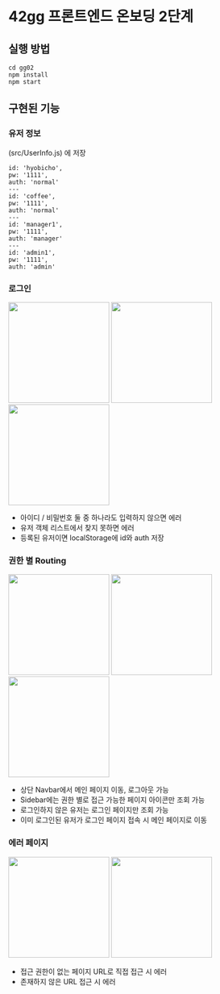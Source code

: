 # 42gg 프론트엔드 온보딩 2단계

## 실행 방법

```
cd gg02
npm install
npm start
```

## 구현된 기능

### 유저 정보
(src/UserInfo.js) 에 저장
```
id: 'hyobicho',
pw: '1111',
auth: 'normal'
---
id: 'coffee',
pw: '1111',
auth: 'normal'
---
id: 'manager1',
pw: '1111',
auth: 'manager'
---
id: 'admin1',
pw: '1111',
auth: 'admin'
```

### 로그인
<img src="https://github.com/42organization/42gg-onboarding-fe-02/assets/105159293/4b5272a2-5023-49ba-9249-fd6a12ddc49f" width="200"/>
<img src="https://github.com/42organization/42gg-onboarding-fe-02/assets/105159293/8fb27c7f-b7bd-4bf3-ae28-2445874eec50" width="200"/>
<img src="https://github.com/42organization/42gg-onboarding-fe-02/assets/105159293/6411553f-e165-43d3-a7d4-2edee685d3b2" width="200"/>

- 아이디 / 비밀번호 둘 중 하나라도 입력하지 않으면 에러
- 유저 객체 리스트에서 찾지 못하면 에러
- 등록된 유저이면 localStorage에 id와 auth 저장

### 권한 별 Routing
<img src="https://github.com/42organization/42gg-onboarding-fe-02/assets/105159293/a7a70940-1291-4b64-b502-749568209217" width="200" />
<img src="https://github.com/42organization/42gg-onboarding-fe-02/assets/105159293/4ea53fe9-0d7f-47eb-9f71-444f5c0d8687" width="200" />
<img src="https://github.com/42organization/42gg-onboarding-fe-02/assets/105159293/28a689d0-70eb-45fc-a5c7-d53c4fe0efe9" width="200" />

- 상단 Navbar에서 메인 페이지 이동, 로그아웃 가능
- Sidebar에는 권한 별로 접근 가능한 페이지 아이콘만 조회 가능
- 로그인하지 않은 유저는 로그인 페이지만 조회 가능
- 이미 로그인된 유저가 로그인 페이지 접속 시 메인 페이지로 이동

### 에러 페이지
<img src="https://github.com/42organization/42gg-onboarding-fe-02/assets/105159293/0b722b2d-68a1-4d1a-8116-2a4c40cca1d2" width="200" />
<img src="https://github.com/42organization/42gg-onboarding-fe-02/assets/105159293/8299ca84-58b9-4747-8db1-73dba1d36045" width="200" />

- 접근 권한이 없는 페이지 URL로 직접 접근 시 에러
- 존재하지 않은 URL 접근 시 에러
